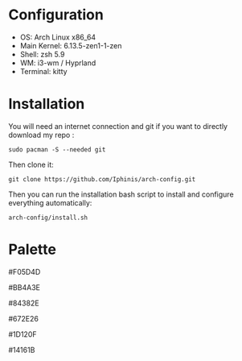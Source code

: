 # Configuration
- OS: Arch Linux x86_64
- Main Kernel: 6.13.5-zen1-1-zen
- Shell: zsh 5.9
- WM: i3-wm / Hyprland
- Terminal: kitty

# Installation
You will need an internet connection and git if you want to directly download my repo :

```
sudo pacman -S --needed git
```

Then clone it:

```
git clone https://github.com/Iphinis/arch-config.git
```

Then you can run the installation bash script to install and configure everything automatically:

```
arch-config/install.sh
```

# Palette
#F05D4D

#BB4A3E

#84382E

#672E26

#1D120F

#14161B
